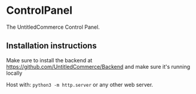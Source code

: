 # ControlPanel
The UntitledCommerce Control Panel.

## Installation instructions
Make sure to install the backend at <https://github.com/UntitledCommerce/Backend> and make sure it's running locally

Host with: `python3 -m http.server` or any other web server.
